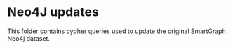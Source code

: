 # Neo4J updates

This folder contains cypher queries used to update the original SmartGraph Neo4j dataset.
